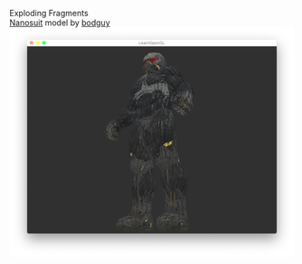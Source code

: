 Exploding Fragments   
[Nanosuit](https://sketchfab.com/3d-models/nanosuit-98f7d59f60b249d5a7ab402b6ac55aff) model by [bodguy](https://sketchfab.com/bodguy)          
![explodingFragments600](https://github.com/mkillewald/learnOpenGL/blob/main/images/explodingFragments600.png)   
